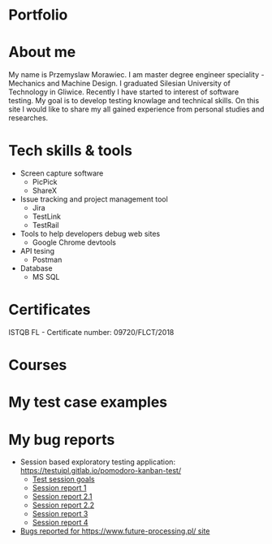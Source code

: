 # Portfolio
# About me
My name is Przemyslaw Morawiec. I am master degree engineer speciality - Mechanics and Machine Design. I graduated Silesian University of Technology in Gliwice. Recently I have started to interest of software testing. My goal is to develop testing knowlage and technical skills. On this site I would like to share my all gained experience from personal studies and researches.
# Tech skills & tools
* Screen capture software
  * PicPick
  * ShareX
* Issue tracking and project management tool
  * Jira
  * TestLink
  * TestRail
* Tools to help developers debug web sites
  * Google Chrome devtools
* API tesing
  * Postman
* Database
  * MS SQL
# Certificates
ISTQB FL -  Certificate number: 09720/FLCT/2018
# Courses
# My test case examples
# My bug reports
* Session based exploratory testing application: https://testujpl.gitlab.io/pomodoro-kanban-test/
  * [Test session goals](https://drive.google.com/file/d/1iRAkowghzyy_PRniPmZbXMMwZecbDY85/view?usp=sharing)
  * [Session report 1](https://drive.google.com/file/d/1S_xktx9GxKjuWZ8bNUXyD9gCacZuZ1K5/view?usp=sharing)
  * [Session report 2.1](https://drive.google.com/file/d/1dBrNIUXlQteJEAg3u4dpUfhOK2XY7tq6/view?usp=sharing)
  * [Session report 2.2](https://drive.google.com/file/d/1vAWMJ2Z-VcaVG0h-Vz5zR_YIZ-Css6C8/view?usp=sharing)
  * [Session report 3](https://drive.google.com/file/d/1zWdRSLnhtFVUtw75bTWUrvgvc8pcy9tZ/view?usp=sharing)
  * [Session report 4](https://drive.google.com/file/d/1N9xQe8eQevuXW3ZUYHW9eG17r73aZZPL/view?usp=sharing)
* [Bugs reported for https://www.future-processing.pl/ site](https://drive.google.com/file/d/1EkmihkYvaod2U7bXDsZdawUJFST7L0sk/view?usp=sharing)
